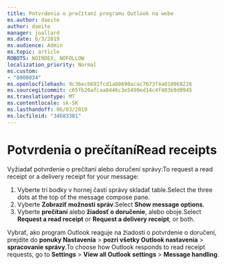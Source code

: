 ```yaml
---
title: Potvrdenia o prečítaní programu Outlook na webe
ms.author: daeite
author: daeite
manager: joallard
ms.date: 6/3/2019
ms.audience: Admin
ms.topic: article
ROBOTS: NOINDEX, NOFOLLOW
localization_priority: Normal
ms.custom:
- "8000034"
ms.openlocfilehash: 9c36ecb691fcd1a80690acac7673f4a010968226
ms.sourcegitcommit: c65fb26afcaa8446c3e5490ed14c4f403b9d0945
ms.translationtype: MT
ms.contentlocale: sk-SK
ms.lasthandoff: 06/03/2019
ms.locfileid: "34683301"
---
```

# <a name="read-receipts"></a><span data-ttu-id="a9035-102">Potvrdenia o prečítaní</span><span class="sxs-lookup"><span data-stu-id="a9035-102">Read receipts</span></span>

<span data-ttu-id="a9035-103">Vyžiadať potvrdenie o prečítaní alebo doručení správy:</span><span class="sxs-lookup"><span data-stu-id="a9035-103">To request a read receipt or a delivery receipt for your message:</span></span> 

1. <span data-ttu-id="a9035-104">Vyberte tri bodky v hornej časti správy skladať table.</span><span class="sxs-lookup"><span data-stu-id="a9035-104">Select the three dots at the top of the message compose pane.</span></span>
1. <span data-ttu-id="a9035-105">Vyberte **Zobraziť možnosti správ**.</span><span class="sxs-lookup"><span data-stu-id="a9035-105">Select **Show message options**.</span></span>
1. <span data-ttu-id="a9035-106">Vyberte **prečítaní** alebo **žiadosť o doručenie**, alebo oboje.</span><span class="sxs-lookup"><span data-stu-id="a9035-106">Select **Request a read receipt** or **Request a delivery receipt**, or both.</span></span>

<span data-ttu-id="a9035-107">Vybrať, ako program Outlook reaguje na žiadosti o potvrdenie o doručení, prejdite do **ponuky Nastavenia** > **pozri všetky Outlook nastavenia** > **spracovanie správy**.</span><span class="sxs-lookup"><span data-stu-id="a9035-107">To choose how Outlook responds to read receipt requests, go to **Settings** > **View all Outlook settings** > **Message handling**.</span></span>